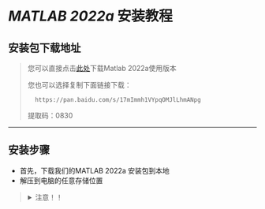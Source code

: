 # _MATLAB 2022a_ 安装教程

## 安装包下载地址

> 您可以直接点击[此处](https://pan.baidu.com/s/17mImmh1VYpqOMJlLhmANpg)下载Matlab 2022a使用版本
>
>您也可以选择复制下面链接下载：
>
>       https://pan.baidu.com/s/17mImmh1VYpqOMJlLhmANpg
>
> 提取码：0830

---------------------

## 安装步骤

- 首先，下载我们的MATLAB 2022a 安装包到本地
- 解压到电脑的任意存储位置
><details>
><summary>注意！！</summary>
>由于MATLAB软件功能强大，且附带很多工具箱，其解压后文件夹大小约有21G左右，安装完成所占用的空间大小约为34G左右，
>
>因此，在选择安装位置时，务必要给其充足的空间以保证在后期我们能正常使用它
></details>
